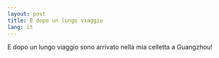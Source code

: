 ```yaml
---
layout: post
title: E dopo un lungo viaggio
lang: it
---
```


E dopo un lungo viaggio sono arrivato nella mia celletta a Guangzhou!
